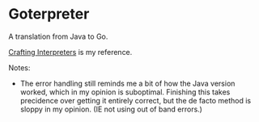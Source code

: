 # Goterpreter

A translation from Java to Go.

[Crafting Interpreters](https://craftinginterpreters.com/) is my reference.

Notes:
 - The error handling still reminds me a bit of how the Java version worked, which
  in my opinion is suboptimal. Finishing this takes precidence over getting it entirely
  correct, but the de facto method is sloppy in my opinion. (IE not using out of band errors.)
